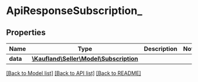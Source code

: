 # ApiResponseSubscription_

## Properties
Name | Type | Description | Notes
------------ | ------------- | ------------- | -------------
**data** | [**\Kaufland\Seller\Model\Subscription**](Subscription.md) |  | 

[[Back to Model list]](../../README.md#documentation-for-models) [[Back to API list]](../../README.md#documentation-for-api-endpoints) [[Back to README]](../../README.md)

